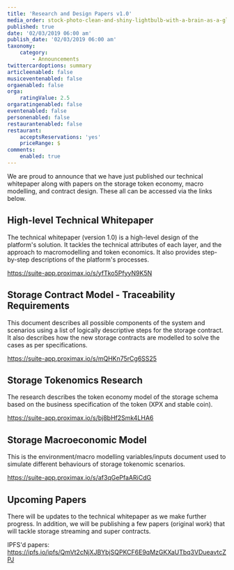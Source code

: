 ```yaml
---
title: 'Research and Design Papers v1.0'
media_order: stock-photo-clean-and-shiny-lightbulb-with-a-brain-as-a-glowing-wire-series-563620051.jpg
published: true
date: '02/03/2019 06:00 am'
publish_date: '02/03/2019 06:00 am'
taxonomy:
    category:
        - Announcements
twittercardoptions: summary
articleenabled: false
musiceventenabled: false
orgaenabled: false
orga:
    ratingValue: 2.5
orgaratingenabled: false
eventenabled: false
personenabled: false
restaurantenabled: false
restaurant:
    acceptsReservations: 'yes'
    priceRange: $
comments:
    enabled: true
---
```


We are proud to announce that we have just published our technical whitepaper along with papers on the storage token economy, macro modelling, and contract design. These all can be accessed via the links below.

## High-level Technical Whitepaper
The technical whitepaper (version 1.0) is a high-level design of the platform's solution. It tackles the technical attributes of each layer, and the approach to macromodelling and token economics. It also provides step-by-step descriptions of the platform's processes.

https://suite-app.proximax.io/s/yfTko5PfyyN9K5N

## Storage Contract Model - Traceability Requirements 
This document describes all possible components of the system and scenarios using  a  list  of  logically  descriptive  steps for the storage contract. It also describes how the new storage contracts are modelled to solve the cases as per specifications.

https://suite-app.proximax.io/s/mQHKn75rCg6SS25

## Storage Tokenomics Research
The research describes the token economy model of the storage schema based on the business specification of the token (XPX and stable coin). 

https://suite-app.proximax.io/s/bj8bHf2Smk4LHA6

## Storage Macroeconomic Model
This is the environment/macro modelling variables/inputs document used to simulate different behaviours of storage tokenomic scenarios.

https://suite-app.proximax.io/s/af3qGePfaARiCdG

## Upcoming Papers
There will be updates to the technical whitepaper as we make further progress. In addition, we will be publishing a few papers (original work) that will tackle storage streaming and super contracts.

IPFS'd papers: https://ipfs.io/ipfs/QmVt2cNjXJBYbjSQPKCF6E9qMzGKXaUTbq3VDueavtcZPJ
